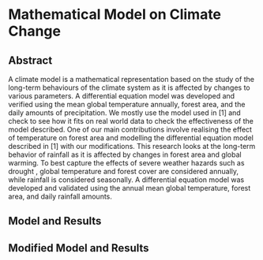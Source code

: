 # Mathematical Model on Climate Change
## Abstract 
A climate model is a mathematical representation based on the study of the long-term behaviours of the climate system as it is affected by changes to various parameters. A differential equation model was developed and verified using the mean global temperature annually, forest area, and the daily amounts of precipitation. We mostly use the model used in [1] and check to see how it fits on real world data to check the effectiveness of the model described. One of our main contributions involve realising the effect of temperature on forest area and modelling the differential equation model described in [1] with our modifications. This research looks at the long-term behavior of rainfall as it is affected by changes in forest area and global warming. To best capture the effects of severe weather hazards such as drought , global temperature and forest cover are considered annually, while rainfall is considered seasonally. A differential equation model was developed and validated using the annual mean global temperature, forest area, and daily rainfall amounts. 
## Model and Results
## Modified Model and Results
